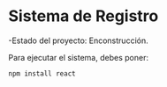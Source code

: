 <h1> Sistema de Registro</h1>

-Estado del proyecto: Enconstrucción.

Para ejecutar el sistema, debes poner:

```npm install react```
